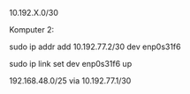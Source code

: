10.192.X.0/30

Komputer 2:

sudo ip addr add 10.192.77.2/30 dev enp0s31f6

sudo ip link set dev enp0s31f6 up



192.168.48.0/25 via 10.192.77.1/30
